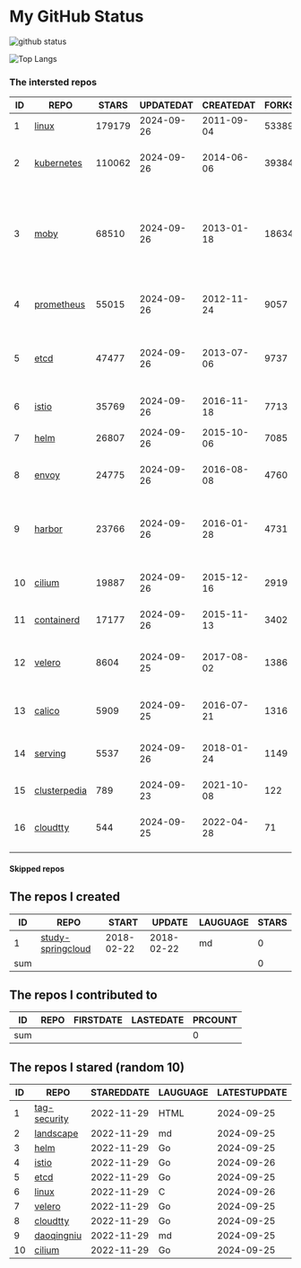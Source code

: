 # My GitHub Status

<img src="https://github-readme-stats-1.yihong0618.vercel.app/api?username=daoqingniu&show_icons=true&&&hide_title=true&count_private=true" alt="github status" />

![Top Langs](https://github-readme-stats-1.yihong0618.vercel.app/api/top-langs/?username=daoqingniu&layout=compact)

<!--START_SECTION:github_repos-->
### The intersted repos
| ID |                              REPO                               | STARS  | UPDATEDAT  | CREATEDAT  | FORKSCOUNT |                                                DESCRIPTIONS                                                |
|----|-----------------------------------------------------------------|--------|------------|------------|------------|------------------------------------------------------------------------------------------------------------|
|  1 | [linux](https://github.com/torvalds/linux)                      | 179179 | 2024-09-26 | 2011-09-04 |      53389 | Linux kernel source tree                                                                                   |
|  2 | [kubernetes](https://github.com/kubernetes/kubernetes)          | 110062 | 2024-09-26 | 2014-06-06 |      39384 | Production-Grade Container Scheduling and Management                                                       |
|  3 | [moby](https://github.com/moby/moby)                            |  68510 | 2024-09-26 | 2013-01-18 |      18634 | The Moby Project - a collaborative project for the container ecosystem to assemble container-based systems |
|  4 | [prometheus](https://github.com/prometheus/prometheus)          |  55015 | 2024-09-26 | 2012-11-24 |       9057 | The Prometheus monitoring system and time series database.                                                 |
|  5 | [etcd](https://github.com/etcd-io/etcd)                         |  47477 | 2024-09-26 | 2013-07-06 |       9737 | Distributed reliable key-value store for the most critical data of a distributed system                    |
|  6 | [istio](https://github.com/istio/istio)                         |  35769 | 2024-09-26 | 2016-11-18 |       7713 | Connect, secure, control, and observe services.                                                            |
|  7 | [helm](https://github.com/helm/helm)                            |  26807 | 2024-09-26 | 2015-10-06 |       7085 | The Kubernetes Package Manager                                                                             |
|  8 | [envoy](https://github.com/envoyproxy/envoy)                    |  24775 | 2024-09-26 | 2016-08-08 |       4760 | Cloud-native high-performance edge/middle/service proxy                                                    |
|  9 | [harbor](https://github.com/goharbor/harbor)                    |  23766 | 2024-09-26 | 2016-01-28 |       4731 | An open source trusted cloud native registry project that stores, signs, and scans content.                |
| 10 | [cilium](https://github.com/cilium/cilium)                      |  19887 | 2024-09-26 | 2015-12-16 |       2919 | eBPF-based Networking, Security, and Observability                                                         |
| 11 | [containerd](https://github.com/containerd/containerd)          |  17177 | 2024-09-26 | 2015-11-13 |       3402 | An open and reliable container runtime                                                                     |
| 12 | [velero](https://github.com/vmware-tanzu/velero)                |   8604 | 2024-09-25 | 2017-08-02 |       1386 | Backup and migrate Kubernetes applications and their persistent volumes                                    |
| 13 | [calico](https://github.com/projectcalico/calico)               |   5909 | 2024-09-25 | 2016-07-21 |       1316 | Cloud native networking and network security                                                               |
| 14 | [serving](https://github.com/knative/serving)                   |   5537 | 2024-09-26 | 2018-01-24 |       1149 | Kubernetes-based, scale-to-zero, request-driven compute                                                    |
| 15 | [clusterpedia](https://github.com/clusterpedia-io/clusterpedia) |    789 | 2024-09-23 | 2021-10-08 |        122 | The Encyclopedia of Kubernetes clusters                                                                    |
| 16 | [cloudtty](https://github.com/cloudtty/cloudtty)                |    544 | 2024-09-25 | 2022-04-28 |         71 | A Friendly Kubernetes CloudShell (Web Terminal) !                                                          |



#### Skipped repos
<!--END_SECTION:github_repos-->

<!--START_SECTION:my_github-->
## The repos I created
| ID  |                                 REPO                                 |   START    |   UPDATE   | LAUGUAGE | STARS |
|-----|----------------------------------------------------------------------|------------|------------|----------|-------|
|   1 | [study-springcloud](https://github.com/daoqingniu/study-springcloud) | 2018-02-22 | 2018-02-22 | md       |     0 |
| sum |                                                                      |            |            |          |     0 |

## The repos I contributed to
| ID  | REPO | FIRSTDATE | LASTEDATE | PRCOUNT |
|-----|------|-----------|-----------|---------|
| sum |      |           |           |       0 |

## The repos I stared (random 10)
| ID |                          REPO                          | STAREDDATE | LAUGUAGE | LATESTUPDATE |
|----|--------------------------------------------------------|------------|----------|--------------|
|  1 | [tag-security](https://github.com/cncf/tag-security)   | 2022-11-29 | HTML     | 2024-09-25   |
|  2 | [landscape](https://github.com/cncf/landscape)         | 2022-11-29 | md       | 2024-09-25   |
|  3 | [helm](https://github.com/helm/helm)                   | 2022-11-29 | Go       | 2024-09-25   |
|  4 | [istio](https://github.com/istio/istio)                | 2022-11-29 | Go       | 2024-09-26   |
|  5 | [etcd](https://github.com/etcd-io/etcd)                | 2022-11-29 | Go       | 2024-09-25   |
|  6 | [linux](https://github.com/torvalds/linux)             | 2022-11-29 | C        | 2024-09-26   |
|  7 | [velero](https://github.com/vmware-tanzu/velero)       | 2022-11-29 | Go       | 2024-09-25   |
|  8 | [cloudtty](https://github.com/cloudtty/cloudtty)       | 2022-11-29 | Go       | 2024-09-25   |
|  9 | [daoqingniu](https://github.com/daoqingniu/daoqingniu) | 2022-11-29 | md       | 2024-09-25   |
| 10 | [cilium](https://github.com/cilium/cilium)             | 2022-11-29 | Go       | 2024-09-25   |

<!--END_SECTION:my_github-->
